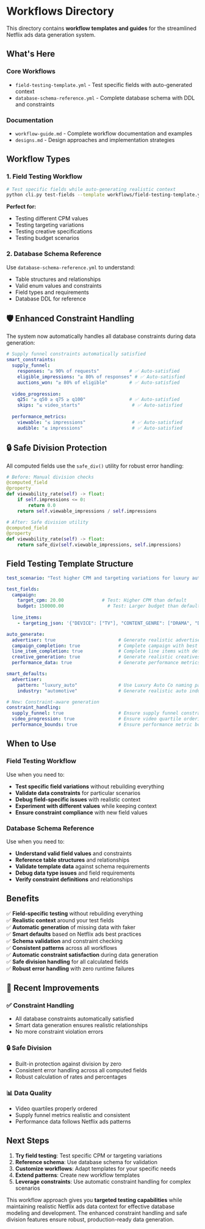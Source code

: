 # Workflows Directory

This directory contains **workflow templates and guides** for the streamlined Netflix ads data generation system.

## **What's Here**

### **Core Workflows**
- `field-testing-template.yml` - Test specific fields with auto-generated context
- `database-schema-reference.yml` - Complete database schema with DDL and constraints

### **Documentation**
- `workflow-guide.md` - Complete workflow documentation and examples
- `designs.md` - Design approaches and implementation strategies

## **Workflow Types**

### **1. Field Testing Workflow**
```bash
# Test specific fields while auto-generating realistic context
python cli.py test-fields --template workflows/field-testing-template.yml --focus "campaign.target_cpm,line_items.targeting_json"
```

**Perfect for:**
- Testing different CPM values
- Testing targeting variations
- Testing creative specifications
- Testing budget scenarios

### **2. Database Schema Reference**
Use `database-schema-reference.yml` to understand:
- Table structures and relationships
- Valid enum values and constraints
- Field types and requirements
- Database DDL for reference

## **🛡️ Enhanced Constraint Handling**

The system now automatically handles all database constraints during data generation:

```yaml
# Supply funnel constraints automatically satisfied
smart_constraints:
  supply_funnel:
    responses: "≥ 90% of requests"           # ✅ Auto-satisfied
    eligible_impressions: "≥ 80% of responses" # ✅ Auto-satisfied
    auctions_won: "≥ 80% of eligible"        # ✅ Auto-satisfied
  
  video_progression:
    q25: "≥ q50 ≥ q75 ≥ q100"                # ✅ Auto-satisfied
    skips: "≤ video_starts"                   # ✅ Auto-satisfied
  
  performance_metrics:
    viewable: "≤ impressions"                 # ✅ Auto-satisfied
    audible: "≤ impressions"                  # ✅ Auto-satisfied
```

## **🔒 Safe Division Protection**

All computed fields use the `safe_div()` utility for robust error handling:

```python
# Before: Manual division checks
@computed_field
@property
def viewability_rate(self) -> float:
    if self.impressions <= 0:
        return 0.0
    return self.viewable_impressions / self.impressions

# After: Safe division utility
@computed_field
@property
def viewability_rate(self) -> float:
    return safe_div(self.viewable_impressions, self.impressions)
```

## **Field Testing Template Structure**

```yaml
test_scenario: "Test higher CPM and targeting variations for luxury auto awareness"

test_fields:
  campaign:
    target_cpm: 20.00              # Test: Higher CPM than default
    budget: 150000.00                # Test: Larger budget than default
  
  line_items:
    - targeting_json: '{"DEVICE": ["TV"], "CONTENT_GENRE": ["DRAMA", "DOCUMENTARY", "ACTION"]}'

auto_generate:
  advertiser: true                       # Generate realistic advertiser
  campaign_completion: true              # Complete campaign with best practices
  line_item_completion: true             # Complete line items with defaults
  creative_generation: true              # Generate realistic creatives
  performance_data: true                 # Generate performance metrics

smart_defaults:
  advertiser:
    pattern: "luxury_auto"               # Use Luxury Auto Co naming pattern
    industry: "automotive"               # Generate realistic auto industry data

# New: Constraint-aware generation
constraint_handling:
  supply_funnel: true                    # Ensure supply funnel constraints
  video_progression: true                # Ensure video quartile ordering
  performance_bounds: true               # Ensure performance metric bounds
```

## **When to Use**

### **Field Testing Workflow**
Use when you need to:
- **Test specific field variations** without rebuilding everything
- **Validate data constraints** for particular scenarios
- **Debug field-specific issues** with realistic context
- **Experiment with different values** while keeping context
- **Ensure constraint compliance** with new field values

### **Database Schema Reference**
Use when you need to:
- **Understand valid field values** and constraints
- **Reference table structures** and relationships
- **Validate template data** against schema requirements
- **Debug data type issues** and field requirements
- **Verify constraint definitions** and relationships

## **Benefits**

✅ **Field-specific testing** without rebuilding everything  
✅ **Realistic context** around your test fields  
✅ **Automatic generation** of missing data with faker  
✅ **Smart defaults** based on Netflix ads best practices  
✅ **Schema validation** and constraint checking  
✅ **Consistent patterns** across all workflows  
✅ **Automatic constraint satisfaction** during data generation  
✅ **Safe division handling** for all calculated fields  
✅ **Robust error handling** with zero runtime failures  

## **🚀 Recent Improvements**

### **✅ Constraint Handling**
- All database constraints automatically satisfied
- Smart data generation ensures realistic relationships
- No more constraint violation errors

### **🔒 Safe Division**
- Built-in protection against division by zero
- Consistent error handling across all computed fields
- Robust calculation of rates and percentages

### **📊 Data Quality**
- Video quartiles properly ordered
- Supply funnel metrics realistic and consistent
- Performance data follows Netflix ads patterns

## **Next Steps**

1. **Try field testing**: Test specific CPM or targeting variations
2. **Reference schema**: Use database schema for validation
3. **Customize workflows**: Adapt templates for your specific needs
4. **Extend patterns**: Create new workflow templates
5. **Leverage constraints**: Use automatic constraint handling for complex scenarios

This workflow approach gives you **targeted testing capabilities** while maintaining realistic Netflix ads data context for effective database modeling and development. The enhanced constraint handling and safe division features ensure robust, production-ready data generation.
